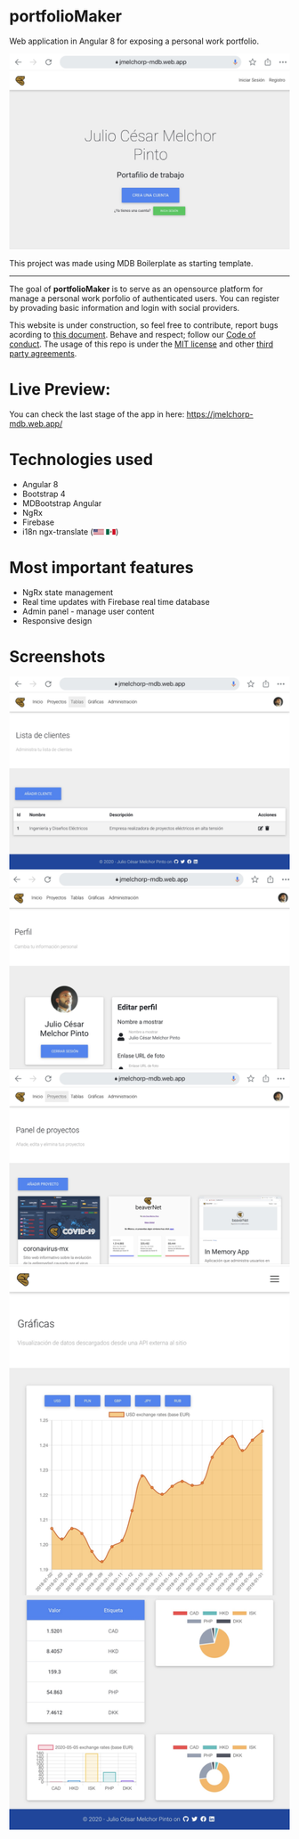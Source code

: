 # portfolioMaker
Web application in Angular 8 for exposing a personal work portfolio.

<img src="src/assets/screenshots/screenshot01.png">

This project was made using MDB Boilerplate as starting template.
________

The goal of **portfolioMaker** is to serve as an opensource platform for manage a personal work porfolio of authenticated users. You can register by provading basic information and login with social providers. 

This website is under construction, so feel free to contribute, report bugs acording to <a href=".github/ISSUE_TEMPLATE/bug_report.md">this document</a>. Behave and respect; follow our <a href="CODE_OF_CONDUCT.md">Code of conduct</a>. The usage of this repo is under the <a href="LICENSE">MIT license</a> and other <a href="dist/af-mdb/3rdpartylicenses.txt">third party agreements</a>.

# Live Preview:
You can check the last stage of the app in here: https://jmelchorp-mdb.web.app/

# Technologies used

* Angular 8
* Bootstrap 4
* MDBootstrap Angular
* NgRx
* Firebase 
* i18n ngx-translate (<img height="10" src="src/assets/flags/en.svg"> <img height="10" src="src/assets/flags/es.svg">)

# Most important features

* NgRx state management
* Real time updates with Firebase real time database
* Admin panel - manage user content
* Responsive design

# Screenshots

<img src="src/assets/screenshots/screenshot02.png">
<img src="src/assets/screenshots/screenshot03.png">
<img src="src/assets/screenshots/screenshot04.png">
<img src="src/assets/screenshots/screenshot07.png">
